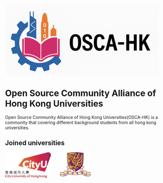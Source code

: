 ![OSCA-HK logo](../logo/OSCA-HK2.png)

# Open Source Community Alliance of Hong Kong Universities

Open Source Community Alliance of Hong Kong Universities(OSCA-HK) is a community that covering different background students from all hong kong universities.


## Joined universities
<div style="display: flex; gap: 30px;">
  <a href="https://www.cityu.edu.hk/">
    <img src="../logo/CityUHK_logo.png" style="max-width: 150px; height: auto; display: block" />
  </a>
  <a href="https://www.cuhk.edu.hk/english/index.html">
    <img src="../logo/CUHK_logo.png" style="max-width: 100px; height: auto; display: block" />
  </a>
</div>